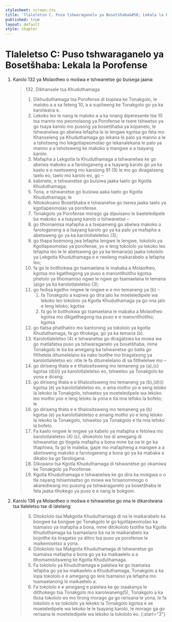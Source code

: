 ```yaml
---
stylesheet: screen.css
title: 'Tlaleletso C. Puso tshwaraganelo ya Bosetšhaba&#58; Lekala la Porofense'
published: true
layout: default
style: chapter
---
```


# Tlaleletso C: Puso tshwaraganelo ya Bosetšhaba: Lekala la Porofense

1.	Karolo 132 ya Molaotheo o mošwa e tshwanetse go buisega jaana:

	> 132\. Dikhansele tsa Khuduthamaga
	> 
	> 1.	Dikhuduthamaga tsa Porofense di bopiwa ke Tonakgolo, le maloko a a sa feteng 10, a a supilweng ke Tonakgolo go ya ka karolwana e.
	> 2.	Lekoko leo le nang le maloko a a ka nnang diperesente tse 10 tsa manno mo peomolaong ya Porofense le tsere tshwetso ya go tsaya karolo mo pusong ya bosetšhaba ya kopanelo, le tshwanelwa go abelwa lefapha le le lengwe kgotsa go feta mo Khanseleng ya Khuduthamaga go lekana le palo ya manno a le a tshotseng mo lekgotlapeomolao go lekanalekana le palo ya manno a a tshotsweng ke makoko a mangwe a a tsayang karolo.
	> 3.	Mafapha a Lekgotla la Khuduthamaga a tshwanelwa ke go abelwa makoko a a farologaneng a a tsayang karolo go ya ka kaelo e e neetsweng mo karolong 91 (9) le mo go diragatseng taelo eo, taelo mo karolo eo, go –
	>	1.	kabinete, e tshwanetse go buisiwa jaaka taelo go Kgotla Khuduthamaga;
	>	1.	Tona, e tshwanetse go buisiwa aaka taelo go Kgotla Khuduthamaga; le
	>	1.	Ntlokokoano Bosetšhaba e tshwanetse go tsewa jaaka taelo ya kgotlapeomolao ya porofense.
	> 4.	Tonakgolo ya Porofense morago ga dipuisano le baeteledipele ba makoko a a tsayang karolo o tshwanetse –
	>	1.	go tlhomamisa mafapha a a tsepameng go abelwa makoko a farologaneng a a tsayang karolo go ya ka palo ya mafapha a abetsweng go ya ka karolotlaleletso (3);
	>	1.	go thapa boemong jwa lefapha lengwe le lengwe, tokololo ya Kgotlapeomolao ya porofense, yo e leng tokololo ya lekoko leo lefapha leo le le abetsweng go ya ka temana(a) jaaka tokololo ya Lekgotla Khuduthamaga e e rweleng maikarabelo a lefapha leo;
	>	1.	fa go le botlhokwa go tsamaelana le mabaka a Molaotheo, kgotsa mo kgatlhegong ya puso e manontlhotlho kgotsa phetolo ya tlhomamiso ngwe le ngwe go tsamaelana le temana (a)go ya ka karolotlaleletso (3);
	>	1.	go fedisa kgetho nngwe le nngwe e e mo temaneng ya (b) –
	>		1.	fa Tonakgolo a kopiwa go dira jalo ke moeteledipele wa lekoko leo tokololo ya Kgotla Khuduthamaga ya go nna jalo e leng leloko; kgotsa
	>		1.	fa go le botlhokwa go tsamaelana le mabaka a Molaotheo kgotsa mo dikgatlhegong tsa puso e e manontlhotlho; kgotsa
	>	1.	go tlatsa phatlhatiro mo kantorong ya tokololo ya kgotla Khuduthamaga, fa go tlhokega, go ya ka temana (b).
	> 5.	Karolotlaleletso (4) e tshwanetse go diragatswa ka mowa wa go matlafatsa puso ya tshwaraganelo ya bosetšhaba, mme Tonakgolo le ba ba amegang ba tshwanetse go batla go fitlhelela ditumelelano ka nako tsotlhe mo tiragatsong ya karolotlaleletso eo: ntle le fa ditumelelano di sa fitlhelelwe mo –
	>	1.	go diriseng thata e e tlhalositsweng mo temaneng ya (a),(c)        kgotsa (d)(ii) ya karolotlaleletso eo, tshwetso ya Tonakgolo ke yona e dirang;
	>	1.	go diriseng thata e e tlhalositsweng mo temaneng ya (b),(d)(i) kgotsa (e)    ya karolotlaleletso eo, e ama motho yo e seng leloko la lekoko la Tonakgolo, tshwetso ya moeteledipele wa lekoko leo motho yoo e leng leloko la yona e tla nna lefoko la bofelo; le
	>	1.	go diriseng thata e e tlhalositsweng mo temaneng ya (b) kgotsa (e) ya karolotlaleletso e amang motho yo e leng leloko la lekoko la Tonakgolo, tshwetso ya Tonakgolo e tla nna lefoko la bofelo.
	> 6.	Fa kaelo nngwe le nngwe ya kabelo ya mafapha e fetolwa mo karolotlaleletso (4) (c), ditokololo tse di amegang di tshwanetse go tlogela mafapha a bona mme ba na le go ka thaphiwa, fa go le maleba, gape mo mafapheng a mangwe a a abetsweng makoko a farologaneng a bona go ya ka mabaka a dikabo ka go farologana.
	> 7.	Dikopano tsa Kgotla Khuduthamaga di tshwanetse go okamiwa ke Tonakgolo ya Porofense.
	> 8.	Kgotla Khuduthamaga e tshwanelwa ke go dira ka mokgwa o o tla nayang tshiamisetso go mowa wa tirisanommogo o akarediwang mo pusong ya tshwaraganelo ya bosetšhaba le fela jaaka tlhokego ya puso e e nang le bokgoni.

2.	Karolo 136 ya Molaotheo o mošwa e tshwanetse go nna le dikarolwana tsa tlaleletso tse di latelang:

	> 3.	Ditokololo tsa Makgotla Khuduthamaga di na le maikarabelo ka bongwe ka bongwe go Tonakgolo le go kgotlapeomolao ka tsamaiso ya mafapha a bona, mme ditokololo tsotlhe tsa Kgotla Khuduthamaga ka tsamaelano ba na le maikarabelo ka bojotlhe ka tiragatso ya ditiro tsa puso ya porofense le maikemisetso a yona.
	> 4.	Ditokololo tsa Makgotla Khuduthamaga di tshwanetse go tsamaisa mafapha a bona go ya ka maikaelelo a a tlhomamisitsweng ke Kgotla Khuduthamaga.
	> 5.	Fa tokololo ya Khuduthamaga e palelwa ke go tsamaisa lefapha go ya ka maikaelelo a Khuduthamaga, Tonakgolo a ka lopa tokololo e e amegang go lere tsamaiso ya lefapha mo tsamaelanong le maikaelelo a.
	> 6.	Fa tokololo e e amegang e palelwa ke go inaakanya le ditlhokego tsa Tonakgolo mo karolwaneng(5), Tonakgolo a ka tlosa tokololo eo mo tirong morago ga go rerisana le yona, le fa tokololo e se tokololo ya lekoko la Tonakgolo kgotsa e se moeteledipele wa lekoko le le tsayang karolo, le morago ga go rerisana le moeteledipele wa lekoko la tokololo eo.
	> {:start="3"}

